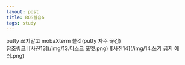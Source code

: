 ```yaml
---
layout: post
title: ROS실습6
tags: study
---
```

putty 쓰지말고 mobaXterm 쓸것(putty 자주 끊김)  
[참조링크](https://forbes.tistory.com/218)
![사진13](/img/13.디스크 포멧.png)
![사진14](/img/14.쓰기 금지 에러.png)
